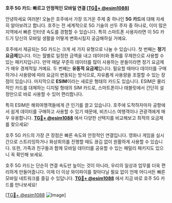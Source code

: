 **호주 5G 카드: 빠르고 안정적인 모바일 연결 [[TG💪+ @esim1088](https://t.me/s/esim1088)]**

안녕하세요 여러분! 오늘은 호주에서 가장 뜨거운 주제 중 하나인 **5G 카드**에 대해 자세히 알아보려고 합니다. 호주는 전 세계적으로 5G 기술의 선두 주자 중 하나로, 이미 많은 지역에서 빠른 인터넷 속도를 경험할 수 있습니다. 특히 스마트폰 사용자라면 이 5G 카드가 당신의 모바일 생활을 어떻게 변화시킬지 궁금해하실 거예요.

호주에서 제공되는 5G 카드는 크게 세 가지 유형으로 나눌 수 있습니다. 첫 번째는 **정기 요금제**입니다. 이는 월별로 일정한 금액을 내고 데이터와 통화를 무제한으로 사용할 수 있는 패키지입니다. 만약 매달 꾸준히 데이터를 많이 사용하는 분들이라면 정기 요금제가 매우 경제적일 거예요. 두 번째는 **유동적 요금제**입니다. 필요할 때마다 데이터를 구매하거나 사용량에 따라 요금이 변동되는 방식으로, 자유롭게 사용량을 조절할 수 있는 장점이 있습니다. 마지막으로 **ESIM**이라는 새로운 형태의 카드도 있습니다. ESIM은 물리적인 카드를 대체하는 디지털 형태의 SIM 카드로, 스마트폰이나 태블릿에서 간단히 설정만으로 바로 사용할 수 있어 편리합니다.

특히 ESIM은 해외여행객들에게 큰 인기를 끌고 있습니다. 호주에 도착하자마자 공항에서 쉽게 데이터를 구매하고 사용할 수 있기 때문에, 비즈니스 여행객이나 관광객에게 매우 유용합니다. **[TG💪+ @esim1088](https://t.me/s/esim1088)** 에서 다양한 선택지를 비교해보고 최적의 요금제를 찾으세요!

호주 5G 카드의 가장 큰 장점은 빠른 속도와 안정적인 연결입니다. 영화나 게임을 실시간으로 스트리밍하거나 화상회의를 진행할 때도 끊김 없이 원활하게 사용할 수 있습니다. 또한, 가족과 친구들과 함께 모바일 데이터를 공유할 수 있는 패밀리 패키지도 있으니 꼭 확인해 보세요.

호주 5G 카드는 단순히 연결 속도만 높이는 것이 아니라, 우리의 일상과 업무를 더욱 편리하게 만들어줍니다. 이제 더 이상 와이파이를 찾아다닐 필요 없이 언제 어디서든 빠른 모바일 네트워크를 즐길 수 있답니다. **[TG💪+ @esim1088](https://t.me/s/esim1088)** 에서 지금 바로 호주 5G 카드를 만나보세요!

[[TG💪+ @esim1088](https://t.me/s/esim1088) ![Image](https://i.postimg.cc/Y0z9fWf4/image.png)]